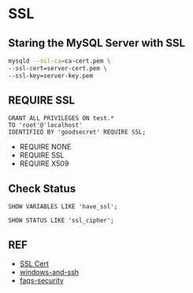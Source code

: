 # SSL

## Staring the MySQL Server with SSL

```bash
mysqld --ssl-ca=ca-cert.pem \
--ssl-cert=server-cert.pem \
--ssl-key=server-key.pem
```

## REQUIRE SSL
```mysql
GRANT ALL PRIVILEGES ON test.*
TO 'root'@'localhost'
IDENTIFIED BY 'goodsecret' REQUIRE SSL;
```

- REQUIRE NONE
- REQUIRE SSL
- REQUIRE X509

## Check Status

```mysql
SHOW VARIABLES LIKE 'have_ssl';
```
```mysql
SHOW STATUS LIKE 'ssl_cipher';
```




## REF

- [SSL Cert](https://dev.mysql.com/doc/refman/5.6/en/creating-ssl-files-using-openssl.html)
- [windows-and-ssh](https://dev.mysql.com/doc/refman/5.6/en/windows-and-ssh.html)
- [faqs-security](https://dev.mysql.com/doc/refman/5.6/en/faqs-security.html)



